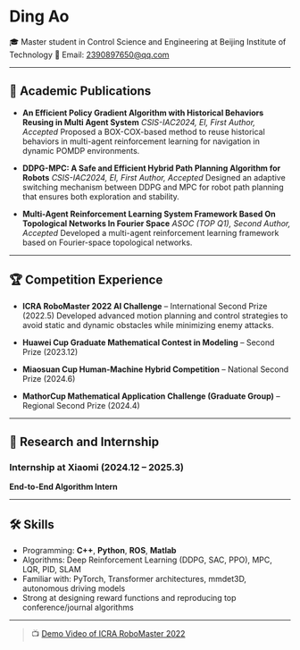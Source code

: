 # Ding Ao

🎓 Master student in Control Science and Engineering at Beijing Institute of Technology
📧 Email: [2390897650@qq.com](mailto:2390897650@qq.com)

---

## 📖 Academic Publications

* **An Efficient Policy Gradient Algorithm with Historical Behaviors Reusing in Multi Agent System**
  *CSIS-IAC2024, EI, First Author, Accepted*
  Proposed a BOX-COX-based method to reuse historical behaviors in multi-agent reinforcement learning for navigation in dynamic POMDP environments.

* **DDPG-MPC: A Safe and Efficient Hybrid Path Planning Algorithm for Robots**
  *CSIS-IAC2024, EI, First Author, Accepted*
  Designed an adaptive switching mechanism between DDPG and MPC for robot path planning that ensures both exploration and stability.

* **Multi-Agent Reinforcement Learning System Framework Based On Topological Networks In Fourier Space**
  *ASOC (TOP Q1), Second Author, Accepted*
  Developed a multi-agent reinforcement learning framework based on Fourier-space topological networks.

---

## 🏆 Competition Experience

* **ICRA RoboMaster 2022 AI Challenge** – International Second Prize (2022.5)
  Developed advanced motion planning and control strategies to avoid static and dynamic obstacles while minimizing enemy attacks.

* **Huawei Cup Graduate Mathematical Contest in Modeling** – Second Prize (2023.12)

* **Miaosuan Cup Human-Machine Hybrid Competition** – National Second Prize (2024.6)

* **MathorCup Mathematical Application Challenge (Graduate Group)** – Regional Second Prize (2024.4)

---

## 🔬 Research and Internship

### Internship at Xiaomi (2024.12 – 2025.3)

**End-to-End Algorithm Intern**

---

## 🛠 Skills

* Programming: **C++**, **Python**, **ROS**, **Matlab**
* Algorithms: Deep Reinforcement Learning (DDPG, SAC, PPO), MPC, LQR, PID, SLAM
* Familiar with: PyTorch, Transformer architectures, mmdet3D, autonomous driving models
* Strong at designing reward functions and reproducing top conference/journal algorithms

---

> 📺 [Demo Video of ICRA RoboMaster 2022](https://www.bilibili.com/video/BV1nr4y1V7UN/?spm_id_from=333.337.search-card.all.click&vd_source=0b41613d898806582c3edac085957f71)



